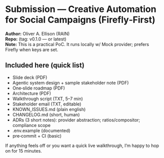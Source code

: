 # Submission — Creative Automation for Social Campaigns (Firefly‑First)

**Author:** Oliver A. Ellison (RAIN)  
**Repo:** <insert repo link> (tag: v0.1.0 — or latest)  
**Note:** This is a practical PoC. It runs locally w/ Mock provider; prefers Firefly when keys are set.

## Included here (quick list)
- Slide deck (PDF)
- Agentic system design + sample stakeholder note (PDF)
- One‑slide roadmap (PDF)
- Architecture (PDF)
- Walkthrough script (TXT, 5–7 min)
- Stakeholder email (TXT, editable)
- KNOWN_ISSUES.md (plain english)
- CHANGELOG.md (short, human)
- ADRs (3 short notes): provider abstraction; ratios/compositor; compliance scope
- .env.example (documented)
- pre‑commit + CI (basic)

If anything feels off or you want a quick live walkthrough, I’m happy to hop on for 15 minutes.
